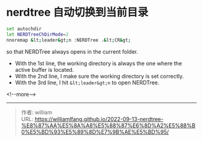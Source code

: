 # nerdtree 自动切换到当前目录


```bash
set autochdir
let NERDTreeChDirMode=2
nnoremap &lt;leader&gt;n :NERDTree .&lt;CR&gt;
```

so that NERDTree always opens in the current folder.

- With the 1st line, the working directory is always the one where the active buffer is located.
- With the 2nd line, I make sure the working directory is set correctly.
- With the 3rd line, I hit `&lt;leader&gt;n` to open NERDTree.

&lt;!--more--&gt;


---

> 作者: william  
> URL: https://williamlfang.github.io/2022-09-13-nerdtree-%E8%87%AA%E5%8A%A8%E5%88%87%E6%8D%A2%E5%88%B0%E5%BD%93%E5%89%8D%E7%9B%AE%E5%BD%95/  

